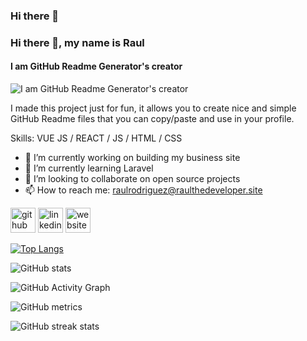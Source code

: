 ### Hi there 👋

### Hi there 👋, my name is Raul
#### I am GitHub Readme Generator's creator
![I am GitHub Readme Generator's creator](https://arturssmirnovs.github.io/github-profile-readme-generator/images/banner.png)

I made this project just for fun, it allows you to create nice and simple GitHub Readme files that you can copy/paste and use in your profile.

Skills: VUE JS / REACT / JS / HTML / CSS

- 🔭 I’m currently working on building my business site 
- 🌱 I’m currently learning Laravel 
- 👯 I’m looking to collaborate on open source projects 
- 📫 How to reach me: raulrodriguez@raulthedeveloper.site 


[<img src='https://cdn.jsdelivr.net/npm/simple-icons@3.0.1/icons/github.svg' alt='github' height='40'>](https://github.com/raulthedeveloper)  [<img src='https://cdn.jsdelivr.net/npm/simple-icons@3.0.1/icons/linkedin.svg' alt='linkedin' height='40'>](https://www.linkedin.com/in/raul-rodriguez-b184181a4/)  [<img src='https://cdn.jsdelivr.net/npm/simple-icons@3.0.1/icons/icloud.svg' alt='website' height='40'>](https://raulthedeveloper.me/)  

[![Top Langs](https://github-readme-stats.vercel.app/api/top-langs/?username=raulthedeveloper)](https://github.com/anuraghazra/github-readme-stats)

![GitHub stats](https://github-readme-stats.vercel.app/api?username=raulthedeveloper&show_icons=true&count_private=true)  

![GitHub Activity Graph](https://activity-graph.herokuapp.com/graph?username=raulthedeveloper)  

![GitHub metrics](https://metrics.lecoq.io/raulthedeveloper)  

![GitHub streak stats](https://github-readme-streak-stats.herokuapp.com/?user=raulthedeveloper)  



